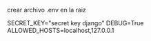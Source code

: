 crear archivo .env en la raiz

SECRET_KEY="secret key django" DEBUG=True ALLOWED_HOSTS=localhost,127.0.0.1
